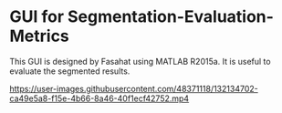 # GUI for Segmentation-Evaluation-Metrics
This GUI is designed by Fasahat using MATLAB R2015a. It is useful to evaluate the segmented results.

https://user-images.githubusercontent.com/48371118/132134702-ca49e5a8-f15e-4b66-8a46-40f1ecf42752.mp4
